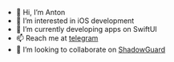 - 👋 Hi, I’m Anton
- 👀 I’m interested in iOS development
- 🌱 I’m currently developing apps on SwiftUI
- 📫 Reach me at [telegram](https://t.me/apriakhin)
- 💞️ I’m looking to collaborate on [ShadowGuard](https://github.com/apriakhin/ShadowGuard)
<!---
apriakhin/apriakhin is a ✨ special ✨ repository because its `README.md` (this file) appears on your GitHub profile.
You can click the Preview link to take a look at your changes.
--->
